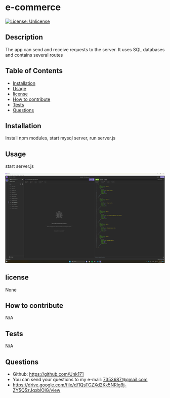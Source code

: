 # e-commerce
  [![License: Unlicense](https://img.shields.io/badge/license-Unlicense-blue.svg)](http://unlicense.org/)
  ## Description
  The app can send and receive requests to the server. It uses SQL databases and contains several routes
  ## Table of Contents
- [Installation](#installation)
- [Usage](#usage)
- [Iicense](#Iicense)
- [How to contribute](#how-to-contribute)
- [Tests](#tests)
- [Questions](#questions)
## Installation
Install npm modules, start mysql server, run server.js
## Usage
start server.js

  ![Screenshot](./assets/images/Screenshot13.png)
## Iicense
None
## How to contribute
N/A
## Tests
N/A
## Questions
* Github: https://github.com/Unk171
* You can send your questions to my e-mail: 7353687@gmail.com
* https://drive.google.com/file/d/1QsTGZXd2Kk5NRIg9j-ZY5Q5zJqxblOIG/view
  
